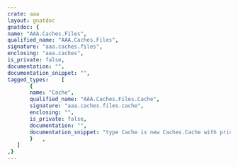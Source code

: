 ```yaml
---
crate: aaa
layout: gnatdoc
gnatdoc: {
name: "AAA.Caches.Files",
qualified_name: "AAA.Caches.Files",
signature: "aaa.caches.files",
enclosing: "aaa.caches",
is_private: false,
documentation: "",
documentation_snippet: "",
tagged_types:    [
       {
       name: "Cache",
       qualified_name: "AAA.Caches.Files.Cache",
       signature: "aaa.caches.files.cache",
       enclosing: "",
       is_private: false,
       documentation: "",
       documentation_snippet: "type Cache is new Caches.Cache with private;",
       }   ,
   ]
,}
---
```

